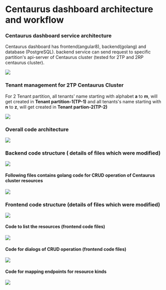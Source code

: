 # Centaurus dashboard architecture and workflow

### Centaurus dashboard service architecture
Centaurus dashboard has frontend(angular8), backend(golang) and database (PostgreSQL). backend service can send request to specific partition's api-server of Centaurus cluster (tested for 2TP and 2RP centaurus cluster).

![](../images/centaurus-dashboard-architecture.png)

### Tenant management for 2TP Centaurus Cluster
For 2 Tenant partition, all tenants' name starting with alphabet **a** to **m**, will get created in **Tenant partition-1(TP-1)** and all tenants's name starting with **n** to **z**, will get created in **Tenant partion-2(TP-2)**

![](../images/image-9.png)

### Overall code architecture

![](../images/image-2.png)

### Backend code structure ( details of files which were modified)

![](../images/image-3.png)

#### Following files contains golang code for CRUD operation of Centaurus cluster resources

![](../images/image-4.png)

### Frontend code structure (details of files which were modified)
![](../images/image-5.png)

#### Code to list the resources (frontend code files)

![](../images/image-6.png)

#### Code for dialogs of CRUD operation (frontend code files)

![](../images/image-7.png)

#### Code for mapping endpoints for resource kinds

![](../images/image-8.png)










